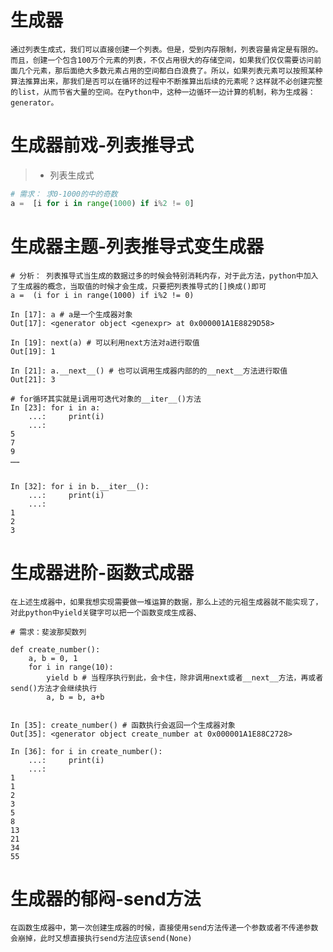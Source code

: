 # 生成器
    通过列表生成式，我们可以直接创建一个列表。但是，受到内存限制，列表容量肯定是有限的。而且，创建一个包含100万个元素的列表，不仅占用很大的存储空间，如果我们仅仅需要访问前面几个元素，那后面绝大多数元素占用的空间都白白浪费了。所以，如果列表元素可以按照某种算法推算出来，那我们是否可以在循环的过程中不断推算出后续的元素呢？这样就不必创建完整的list，从而节省大量的空间。在Python中，这种一边循环一边计算的机制，称为生成器：generator。
# 生成器前戏-列表推导式
>- 列表生成式
```python
# 需求： 求0-1000的中的奇数
a =  [i for i in range(1000) if i%2 != 0]
```
# 生成器主题-列表推导式变生成器
```
# 分析： 列表推导式当生成的数据过多的时候会特别消耗内存，对于此方法，python中加入了生成器的概念，当取值的时候才会生成，只要把列表推导式的[]换成()即可
a =  (i for i in range(1000) if i%2 != 0)

In [17]: a # a是一个生成器对象
Out[17]: <generator object <genexpr> at 0x000001A1E8829D58>

In [19]: next(a) # 可以利用next方法对a进行取值
Out[19]: 1

In [21]: a.__next__() # 也可以调用生成器内部的的__next__方法进行取值
Out[21]: 3

# for循环其实就是i调用可迭代对象的__iter__()方法
In [23]: for i in a: 
    ...:     print(i)
    ...:
5
7
9
……


In [32]: for i in b.__iter__():
    ...:     print(i)
    ...:
1
2
3
```
# 生成器进阶-函数式成器
    在上述生成器中，如果我想实现需要做一堆运算的数据，那么上述的元祖生成器就不能实现了，对此python中yield关键字可以把一个函数变成生成器、
    
```
# 需求：斐波那契数列

def create_number():
    a, b = 0, 1
    for i in range(10):
        yield b # 当程序执行到此，会卡住，除非调用next或者__next__方法，再或者send()方法才会继续执行
        a, b = b, a+b


In [35]: create_number() # 函数执行会返回一个生成器对象
Out[35]: <generator object create_number at 0x000001A1E88C2728>

In [36]: for i in create_number():
    ...:     print(i)
    ...:
1
1
2
3
5
8
13
21
34
55
```
# 生成器的郁闷-send方法
    在函数生成器中，第一次创建生成器的时候，直接使用send方法传递一个参数或者不传递参数会崩掉，此时又想直接执行send方法应该send(None)